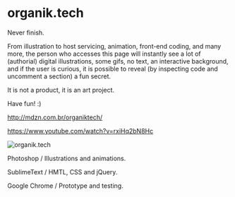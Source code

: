 # organik.tech

Never finish.

From illustration to host servicing, animation, front-end coding, and many more, the person who accesses this page will instantly see a lot of (authorial) digital illustrations, some gifs, no text, an interactive background, and if the user is curious, it is possible to reveal (by inspecting code and uncomment a section) a fun secret.


It is not a product, it is an art project.

Have fun! :)

http://mdzn.com.br/organiktech/

https://www.youtube.com/watch?v=rxiHq2bN8Hc


![organik.tech](https://img.youtube.com/vi/rxiHq2bN8Hc/0.jpg)

Photoshop / Illustrations and animations.

SublimeText / HMTL, CSS and jQuery.

Google Chrome / Prototype and testing.

